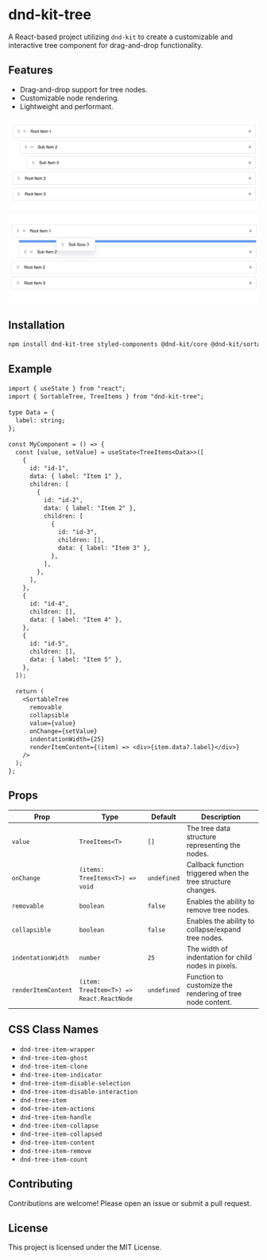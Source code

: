 # dnd-kit-tree

A React-based project utilizing `dnd-kit` to create a customizable and interactive tree component for drag-and-drop
functionality.

## Features

- Drag-and-drop support for tree nodes.
- Customizable node rendering.
- Lightweight and performant.

![Example Image 1](./image-1.jpg)

![Example Image 2](./image-2.jpg)

## Installation

```bash
npm install dnd-kit-tree styled-components @dnd-kit/core @dnd-kit/sortable @dnd-kit/utilities
```

## Example

```tsx
import { useState } from "react";
import { SortableTree, TreeItems } from "dnd-kit-tree";

type Data = {
  label: string;
};

const MyComponent = () => {
  const [value, setValue] = useState<TreeItems<Data>>([
    {
      id: "id-1",
      data: { label: "Item 1" },
      children: [
        {
          id: "id-2",
          data: { label: "Item 2" },
          children: [
            {
              id: "id-3",
              children: [],
              data: { label: "Item 3" },
            },
          ],
        },
      ],
    },
    {
      id: "id-4",
      children: [],
      data: { label: "Item 4" },
    },
    {
      id: "id-5",
      children: [],
      data: { label: "Item 5" },
    },
  ]);

  return (
    <SortableTree
      removable
      collapsible
      value={value}
      onChange={setValue}
      indentationWidth={25}
      renderItemContent={(item) => <div>{item.data?.label}</div>}
    />
  );
};
```

## Props

| Prop                | Type                                     | Default     | Description                                                  |
| ------------------- | ---------------------------------------- | ----------- | ------------------------------------------------------------ |
| `value`             | `TreeItems<T>`                           | `[]`        | The tree data structure representing the nodes.              |
| `onChange`          | `(items: TreeItems<T>) => void`          | `undefined` | Callback function triggered when the tree structure changes. |
| `removable`         | `boolean`                                | `false`     | Enables the ability to remove tree nodes.                    |
| `collapsible`       | `boolean`                                | `false`     | Enables the ability to collapse/expand tree nodes.           |
| `indentationWidth`  | `number`                                 | `25`        | The width of indentation for child nodes in pixels.          |
| `renderItemContent` | `(item: TreeItem<T>) => React.ReactNode` | `undefined` | Function to customize the rendering of tree node content.    |

## CSS Class Names

- `dnd-tree-item-wrapper`
- `dnd-tree-item-ghost`
- `dnd-tree-item-clone`
- `dnd-tree-item-indicator`
- `dnd-tree-item-disable-selection`
- `dnd-tree-item-disable-interaction`
- `dnd-tree-item`
- `dnd-tree-item-actions`
- `dnd-tree-item-handle`
- `dnd-tree-item-collapse`
- `dnd-tree-item-collapsed`
- `dnd-tree-item-content`
- `dnd-tree-item-remove`
- `dnd-tree-item-count`

## Contributing

Contributions are welcome! Please open an issue or submit a pull request.

## License

This project is licensed under the MIT License.
